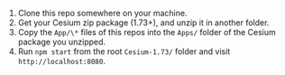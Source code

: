 1. Clone this repo somewhere on your machine.
2. Get your Cesium zip package (1.73+), and unzip it in another folder.
3. Copy the `App/\*` files of this repos into the `Apps/` folder of the Cesium package you unzipped.
4. Run `npm start` from the root `Cesium-1.73/` folder and visit `http://localhost:8080`.
